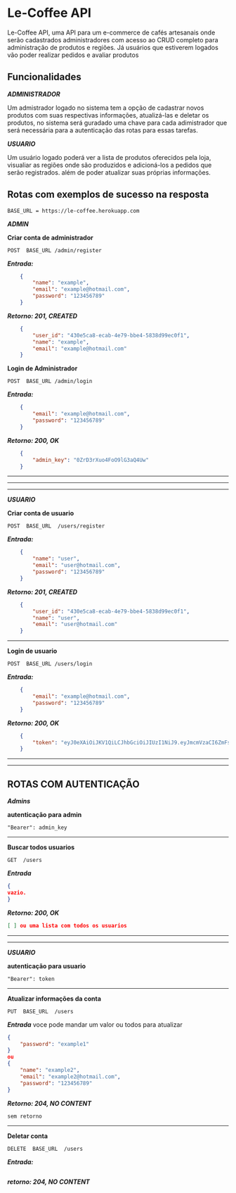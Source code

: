 # Le-Coffee API

Le-Coffee API, uma API para um e-commerce de cafés artesanais onde serão cadastrados administradores com acesso ao CRUD completo para administração de produtos e regiões. Já usuários que estiverem logados vão poder realizar pedidos e avaliar produtos

## Funcionalidades
***ADMINISTRADOR***

Um admistrador logado no sistema tem a opção de cadastrar novos produtos com suas respectivas informações, atualizá-las e deletar os produtos, no sistema será guradado uma chave para cada adimistrador que será necessária para a autenticação das rotas para essas tarefas.

***USUARIO***

Um usuário logado poderá ver a lista de produtos oferecidos pela loja, visualiar as regiões onde são produzidos e adicioná-los a pedidos que serão registrados. além de poder atualizar suas próprias informações.

## Rotas com exemplos de sucesso na resposta 
```http
BASE_URL = https://le-coffee.herokuapp.com
```
***ADMIN***

**Criar conta de administrador**
```
POST  BASE_URL /admin/register
```
***Entrada:***
```json
    {
	    "name": "example",
	    "email": "example@hotmail.com",
	    "password": "123456789"
    }
```
***Retorno: 201, CREATED***
```json
    {
	    "user_id": "430e5ca8-ecab-4e79-bbe4-5838d99ec0f1",
	    "name": "example",
	    "email": "example@hotmail.com"
    }
```

**Login de Administrador**
```
POST  BASE_URL /admin/login
```
***Entrada:***
```json
    {
	    "email": "example@hotmail.com",
	    "password": "123456789"
    }
```
***Retorno: 200, OK***
```json
    {
	    "admin_key": "0ZrD3rXuo4FoO9lG3aQ4Uw"
    }
```
****
****
****
***USUARIO***

**Criar conta de usuario**
```
POST  BASE_URL  /users/register
```
***Entrada:***
```json
    {
	    "name": "user",
	    "email": "user@hotmail.com",
	    "password": "123456789"
    }
```
***Retorno: 201, CREATED***
```json
    {
	    "user_id": "430e5ca8-ecab-4e79-bbe4-5838d99ec0f1",
	    "name": "user",
	    "email": "user@hotmail.com"
    }
```
****
**Login de usuario**
```
POST  BASE_URL /users/login
```
***Entrada:***
```json
    {
	    "email": "example@hotmail.com",
	    "password": "123456789"
    }
```
***Retorno: 200, OK***
```json
	{
		"token": "eyJ0eXAiOiJKV1QiLCJhbGciOiJIUzI1NiJ9.eyJmcmVzaCI6ZmFsc2UsImlhdCI6MTY0Njc5OTg4MSwianRpIjoiNGUzNjQxNzEtODc2OS00ZjNjLTkyNTEtMDk3ZjM3NjI1NmFhIiwidHlwZSI6ImFjY2VzcyIsInN1YiI6eyJ1c2VyX2lkIjoiNDMwZTVjYTgtZWNhYi00ZTc5LWJiZTQtNTgzOGQ5OWVjMGYxIiwibmFtZSI6Implcmx5c3NvbiIsImVtYWlsIjoiamVybHlzc29uQGhvdG1haWwuY29tIn0sIm5iZiI6MTY0Njc5OTg4MSwiZXhwIjoxNjQ2ODAwNzgxfQ.B0OML2tpaE3bLs5z7-RrOIhBGBjfG4mu9y38Ol0N7dc"
	}
```
***
***
## ROTAS COM AUTENTICAÇÃO
***Admins***

**autenticação para admin** 
```
"Bearer": admin_key
```
***
**Buscar todos usuarios**
```
GET  /users
```
***Entrada***
```json
{
vazio.
}
```
***Retorno: 200, OK***
```json
[ ] ou uma lista com todos os usuarios
```
***
***
***USUARIO***

**autenticação para usuario** 
```
"Bearer": token
```
***
**Atualizar informações da conta**
```
PUT  BASE_URL  /users
```
***Entrada***
voce pode mandar um valor ou todos para atualizar
```json
{
	"password": "example1"
}
ou
{
	"name": "example2",
	"email": "example2@hotmail.com",
	"password": "123456789"
}
```
***Retorno: 204, NO CONTENT***
```
sem retorno
```
***
**Deletar conta**
```
DELETE  BASE_URL  /users
```

***Entrada:***
```

```
***retorno: 204, NO CONTENT***

```

```
